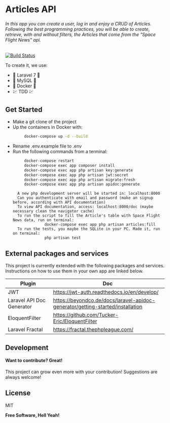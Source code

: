 # Articles API
###### _In this app you can create a user, log in and enjoy a CRUD of Articles. Following the best programming practices, you will be able to create, retrieve, with and without filters, the Articles that come from the "Space Flight News" api._

[![Build Status](https://travis-ci.org/joemccann/dillinger.svg?branch=master)](https://travis-ci.org/joemccann/dillinger)

To create it, we use:

- :elephant: Laravel 7 :elephant:
- :dolphin: MySQL :dolphin:
- :whale: Docker :whale:
- :chart: TDD :chart:

## Get Started

- Make a git clone of the project
- Up the containers in Docker with:
   ```sh
        docker-compose up -d --build
   ```
- Rename .env.example file to .env
- Run the following commands from a terminal:
    ```sh
         docker-compose restart
         docker-compose exec app composer install
         docker-compose exec app php artisan key:generate
         docker-compose exec app php artisan jwt:secret
         docker-compose exec app php artisan migrate:fresh
         docker-compose exec app php artisan apidoc:generate
    ```
        A new php development server will be started in: localhost:8000
        Can you authenticate with email and password (make an signup before, according with API documentation)
        To view API documentation, access: localhost:8000/doc (maybe necessary clean the navigator cache)
        To run the script to fill the Article's table with Space Flight News data, run on terminal:
                    docker-compose exec app php artisan articles:fill
        To run the tests, you maybe the SQLite in your PC. Made it, run on terminal:
                    php artisan test

## External packages and services

This project is currently extended with the following packages and services.
Instructions on how to use them in your own app are linked below.

| Plugin | Doc |
| ------ | ------ |
| JWT | https://jwt-auth.readthedocs.io/en/develop/ |
| Laravel API Doc Generator | https://beyondco.de/docs/laravel-apidoc-generator/getting-started/installation |
| EloquentFilter | https://github.com/Tucker-Eric/EloquentFilter |
| Laravel Fractal | https://fractal.thephpleague.com/ |

## Development

#### Want to contribute? Great!

This project can grow even more with your contribution! 
Suggestions are always welcome!


## License

MIT

**Free Software, Hell Yeah!**
